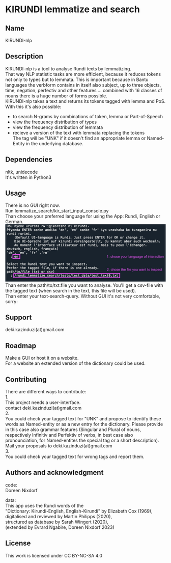 # KIRUNDI lemmatize and search

## Name
KIRUNDI-nlp

## Description
KIRUNDI-nlp is a tool to analyse Rundi texts by lemmatizing.  
That way NLP statistic tasks are more efficient, because it reduces tokens not only to types but to lemmata. This is important because in Bantu languages the verbform contains in itself also subject, up to three objects, time, negation, perfectiv and other features ... combined with 16 classes of nouns there is a huge number of forms possible.  
KIRUNDI-nlp takes a text and returns its tokens tagged with lemma and PoS. 
With this it's also possible:
- to search N-grams by combinations of token, lemma or Part-of-Speech
- view the frequency distribution of types
- view the frequency distribution of lemmata
- recieve a version of the text with lemmata replacing the tokens  
The tag will be "UNK" if it doesn't find an appropriate lemma or Named-Entity in the underlying database.

## Dependencies
nltk, unidecode  
It's written in Python3    

## Usage
There is no GUI right now.  
Run lemmatize_search/kir_start_input_console.py  
Than choose your preferred language for using the App: Rundi, English or German.  
<img src="images/kirundi_nlp1.jpg">
Than enter the path/to/txt.file you want to analyse.
You'll get a csv-file with the tagged text (when search in the text, this file will be used).  
Than enter your text-search-query. Without GUI it's not very comfortable, sorry:


## Support
deki.kazinduzi(at)gmail.com  

## Roadmap
Make a GUI or host it on a website.  
For a website an extended version of the dictionary could be used.  

## Contributing
There are different ways to contribute:  
1.  
This project needs a user-interface.  
contact deki.kazinduzi(at)gmail.com  
2.  
You could check your tagged text for "UNK" and propose to identify these words as Named-entity or as a new entry for the dictionary. Please provide in this case also grammar features (Singular and Plural of nouns, respectively Infinitiv and Perfektiv of verbs, in best case also pronounciation, for Named-entites the special tag or a short description).  
Mail your proposals to deki.kazinduzi(at)gmail.com  
3.  
You could check your tagged text for wrong tags and report them.  

## Authors and acknowledgment 
code:  
Doreen Nixdorf  

data:  
This app uses the Rundi words of the  
"Dictionary: Kirundi-English, English-Kirundi" by Elizabeth Cox (1969),  
digitalised and reviewed by Martin Philipps (2020),  
structured as database by Sarah Wingert (2020),   
(extended by Evrard Ngabire, Doreen Nixdorf 2023)

## License
This work is licensed under CC BY-NC-SA 4.0
